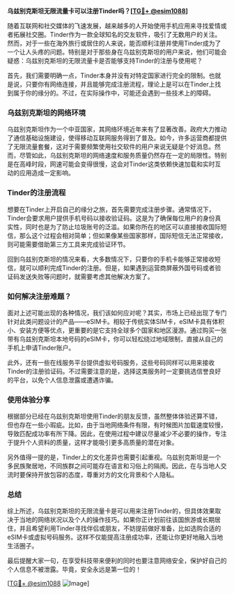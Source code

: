 **乌兹别克斯坦无限流量卡可以注册Tinder吗？[[TG💪+ @esim1088](https://t.me/s/esim1088)]**

随着互联网和社交媒体的飞速发展，越来越多的人开始使用手机应用来寻找爱情或者拓展社交圈。Tinder作为一款全球知名的交友软件，吸引了无数用户的关注。然而，对于一些在海外旅行或居住的人来说，能否顺利注册并使用Tinder成为了一个让人头疼的问题。特别是对于那些身在乌兹别克斯坦的用户来说，他们可能会疑惑：乌兹别克斯坦的无限流量卡是否能够支持Tinder的注册与使用呢？

首先，我们需要明确一点，Tinder本身并没有对特定国家进行完全的限制。也就是说，只要你有网络连接，并且能够完成注册流程，理论上是可以在Tinder上找到属于你的缘分的。不过，在实际操作中，可能还会遇到一些技术上的障碍。

### 乌兹别克斯坦的网络环境

乌兹别克斯坦作为一个中亚国家，其网络环境近年来有了显著改善。政府大力推动了通信基础设施建设，使得移动互联网服务得到了普及。如今，许多运营商都提供了无限流量套餐，这对于需要频繁使用社交软件的用户来说无疑是个好消息。然而，尽管如此，乌兹别克斯坦的网络速度和服务质量仍然存在一定的局限性。特别是在高峰时段，网速可能会变得很慢，这会对Tinder这类依赖快速加载和实时互动的应用造成一定影响。

### Tinder的注册流程

想要在Tinder上开启自己的缘分之旅，首先需要完成注册步骤。通常情况下，Tinder会要求用户提供手机号码以接收验证码。这是为了确保每位用户的身份真实性，同时也是为了防止垃圾账号的泛滥。如果你所在的地区可以直接接收国际短信，那么这个过程会相对简单；但如果像某些国家那样，国际短信无法正常接收，则可能需要借助第三方工具来完成验证环节。

回到乌兹别克斯坦的情况来看，大多数情况下，只要你的手机卡能够正常接收短信，就可以顺利完成Tinder的注册。但是，如果遇到运营商屏蔽外国号码或者验证码发送失败等问题时，就需要考虑其他解决方案了。

### 如何解决注册难题？

面对上述可能出现的各种情况，我们该如何应对呢？其实，市场上已经出现了专门针对此类问题设计的产品——eSIM卡。相较于传统实体SIM卡，eSIM卡具有体积小、安装方便等优点，更重要的是它支持全球多个国家和地区漫游。通过购买一张带有乌兹别克斯坦本地号码的eSIM卡，你可以轻松绕过地域限制，直接从自己的手机上申请Tinder账户。

此外，还有一些在线服务平台提供虚拟号码服务，这些号码同样可以用来接收Tinder的注册验证码。不过需要注意的是，选择这类服务时一定要挑选信誉良好的平台，以免个人信息泄露或遭遇诈骗。

### 使用体验分享

根据部分已经在乌兹别克斯坦使用Tinder的朋友反馈，虽然整体体验还算不错，但也存在一些小瑕疵。比如，由于当地网络条件有限，有时候图片加载速度较慢，导致匹配成功率有所下降。因此，在使用过程中建议尽量减少不必要的操作，专注于提升个人资料的质量，这样才能吸引更多高质量的潜在对象。

另外值得一提的是，Tinder上的文化差异也需要引起重视。乌兹别克斯坦是一个多民族聚居地，不同族群之间可能存在语言和习俗上的隔阂。因此，在与当地人交流时要保持开放包容的态度，尊重对方的文化背景和个人隐私。

### 总结

综上所述，乌兹别克斯坦的无限流量卡是可以用来注册Tinder的，但具体效果取决于当地的网络状况以及个人的操作技巧。如果你正计划前往该国旅游或长期居住，并且希望利用Tinder寻找伴侣或朋友，不妨提前做好准备，比如选购合适的eSIM卡或虚拟号码服务。这样不仅能提高注册成功率，还能让你更好地融入当地生活圈子。

最后提醒大家一句，在享受科技带来便利的同时也要注意网络安全，保护好自己的个人信息不被泄露。毕竟，安全永远是第一位的！

[[TG💪+ @esim1088](https://t.me/s/esim1088) ![Image](https://i.postimg.cc/4NQfJmqS/Snipaste-2025-05-13-00-14-12.png)]